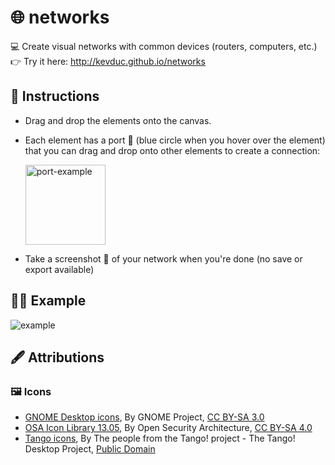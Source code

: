 # 🌐 networks

💻 Create visual networks with common devices (routers, computers, etc.)  
👉 Try it here: http://kevduc.github.io/networks

## 📘 Instructions
- Drag and drop the elements onto the canvas.
- Each element has a port 🔵 (blue circle when you hover over the element) that you can drag and drop onto other elements to create a connection:  
  
  <img src="https://user-images.githubusercontent.com/64347790/113188081-85385580-9251-11eb-8ac4-8aea4d3b51a9.png" title="port-example" height="128"/>
- Take a screenshot 📸 of your network when you're done (no save or export available)

## 🕵️‍♂️ Example

<img src="https://user-images.githubusercontent.com/64347790/113187962-620da600-9251-11eb-897a-63ee6443db8e.png" title="example"/>

## 🖋 Attributions

### 🖼 Icons
- [GNOME Desktop icons](https://commons.wikimedia.org/wiki/GNOME_Desktop_icons), By GNOME Project, [CC BY-SA 3.0](https://creativecommons.org/licenses/by-sa/3.0/)
- [OSA Icon Library 13.05](https://www.opensecurityarchitecture.org/cms/library/icon-library), By Open Security Architecture, [CC BY-SA 4.0](https://creativecommons.org/licenses/by-sa/4.0/)
- [Tango icons](https://commons.wikimedia.org/wiki/Tango_icons), By The people from the Tango! project - The Tango! Desktop Project, [Public Domain](https://en.wikipedia.org/wiki/Public_domain)
